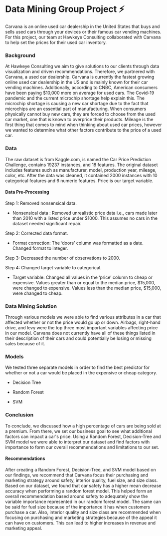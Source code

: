 # Data Mining Group Project ⚡
Carvana is an online used car dealership in the United States that buys and sells used cars through your devices or their famous car vending machines. For this project, our team at Hawkeye Consulting collaborated with Carvana to help set the prices for their used car inventory.  

### Background
At Hawkeye Consulting we aim to give solutions to our clients through data visualization and driven recommendations. Therefore, we partnered with Carvana, a used car dealership. Carvana is currently the fastest growing online used car dealership in the US and is mainly known for their car vending machines. Additionally, according to CNBC, American consumers have been paying $10,000 more on average for used cars. The Covid-19 pandemic and the current microchip shortage help explain this. The microchip shortage is causing a new car shortage due to the fact that microchips are an essential part of manufacturing. When consumers physically cannot buy new cars, they are forced to choose from the used car market, one that is known to overprice their products. Mileage is the first thing that comes to mind when thinking about used car prices, however we wanted to determine what other factors contribute to the price of a used car. 

### Data
The raw dataset is from Kaggle.com, is named the Car Price Prediction Challenge, contains 19237 instances, and 18 features. The original dataset includes features such as manufacturer, model, production year, mileage, color, etc. After the data was cleaned, it contained 2000 instances with 10 categorical features and 6 numeric features. Price is our target variable. 

#### Data Pre-Processing
Step 1: Removed nonsensical data. 

- Nonsensical data : Removed unrealistic price data i.e., cars made later than 2010 with a listed price under $1000. This assumes no cars in the dataset needed significant repair. 

Step 2: Corrected data format. 

- Format correction: The ‘doors’ column was formatted as a date. Changed format to integer. 

Step 3: Decreased the number of observations to 2000.  

Step 4: Changed target variable to categorical. 

- Target variable: Changed all values in the ‘price’ column to cheap or expensive. Values greater than or equal to the median price, $15,000, were changed to expensive. Values less than the median price, $15,000, were changed to cheap. 

### Data Mining Solution
Through various models we were able to find various attributes in a car that affected whether or not the price would go up or down. Airbags, right-hand drive, and levy were the top three most important variables affecting price in our model. Carvana does not currently have all of these things listed in their description of their cars and could potentially be losing or missing sales because of it. 

### Models
We tested three separate models in order to find the best predictor for whether or not a car would be placed in the expensive or cheap category. 
- Decision Tree 

- Random Forest 

- SVM 

### Conclusion
To conclude, we discussed how a high percentage of cars are being sold at a premium. From there, we set our business goal to see what additional factors can impact a car's price. Using a Random Forest, Decision-Tree and SVM model we were able to interpret our dataset and find factors with importance to form our overall recommendations and limitations to our set.  

#### Recommendations
After creating a Random Forest, Decision-Tree, and SVM model based on our findings, we recommend that Carvana focus their purchasing and marketing strategy around safety, interior quality, fuel size, and size class. Based on our dataset, we found that car safety has a higher mean decrease accuracy when performing a random forest model. This helped form an overall recommendation based around safety to adequately show the variable importance represented in our random forest model. The same can be said for fuel size because of the importance it has when customers purchase a car. Also, interior quality and size class are recommended when focusing on purchasing and marketing strategies because of the appeal it can have on customers. This can lead to higher increases in revenue and marketing appeal. 
